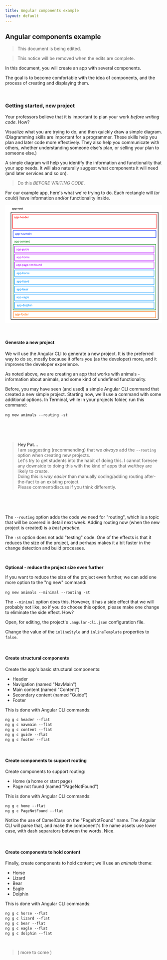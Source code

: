 ```yaml
---
title: Angular components example
layout: default
---
```


## Angular components example

> This document is being edited.

> This notice will be removed when the edits are complete.

In this document, you will create an app with several components. 

The goal is to become comfortable with the idea of components, and the process of creating and displaying them. 

<br>

### Getting started, new project

Your professors believe that it is important to plan your work *before writing code*. How?

Visualize what you are trying to do, and then quickly draw a simple diagram. (Diagramming skills are important for a programmer. These skills help you plan and later code more effectively. They also help you communicate with others, whether understanding someone else's plan, or selling your plan to someone else.)

A simple diagram will help you identify the information and functionality that your app needs. It will also naturally suggest what components it will need (and later services and so on). 

> Do this *BEFORE WRITING CODE*. 

For our example app, here's what we're trying to do. Each rectangle will (or could) have information and/or functionality inside.   

![Multiple components](../media/angular-components-v1.png)

<br>

#### Generate a new project  

We will use the Angular CLI to generate a new project. It is the preferred way to do so, mostly because it offers you (as the developer) more, and it improves the developer experience.

As noted above, we are creating an app that works with animals - information about animals, and some kind of undefined functionality. 

Before, you may have seen (and used) a simple Angular CLI command that created a new simple project. Starting now, we'll use a command with some additional options. In Terminal, while in your projects folder, run this command:

`ng new animals --routing -st`

<br>
<br>
<br>

> **Hey Pat...**  
> I am suggesting (recommending) that we *always* add the `--routing` option when creating new projects.  
> Let's try to get students into the habit of doing this. I cannot foresee any downside to doing this with the kind of apps that we/they are likely to create.  
> Doing this is *way easier* than manually coding/adding routing after-the-fact to an existing project.  
> Please comment/discuss if you think differently.  

<br>
<br>
<br>

The `--routing` option adds the code we need for "routing", which is a topic that will be covered in detail next week. Adding routing now (when the new project is created) is a *best practice*. 

The `-st` option does not add "testing" code. One of the effects is that it reduces the size of the project, and perhaps makes it a bit faster in the change detection and build processes.

<br>

**Optional - reduce the project size even further**

If you want to reduce the size of the project even further, we can add one more option to the "ng new" command:

`ng new animals --minimal --routing -st`

The `--minimal` option does this. However, it has a side effect that we will probably not like, so if you do choose this option, please make one change to eliminate the side effect. How?

Open, for editing, the project's `.angular-cli.json` configuration file. 

Change the value of the `inlineStyle` and `inlineTemplate` properties to `false`. 

<br>

#### Create structural components

Create the app's basic structural components:
* Header
* Navigation (named "NavMain")
* Main content (named "Content")
* Secondary content (named "Guide")
* Footer

This is done with Angular CLI commands:

```text
ng g c header --flat
ng g c navmain --flat
ng g c content --flat
ng g c guide --flat
ng g c footer --flat
```

<br>

#### Create components to support routing

Create components to support routing:
* Home (a home or start page)
* Page not found (named "PageNotFound")

This is done with Angular CLI commands:

```text
ng g c home --flat
ng g c PageNotFound --flat
```

Notice the use of CamelCase on the "PageNotFound" name. The Angular CLI will parse that, and make the component's file name assets use lower case, with dash separators between the words. Nice. 

<br> 

#### Create components to hold content

Finally, create components to hold content; we'll use an *animals* theme:
* Horse
* Lizard
* Bear
* Eagle
* Dolphin

This is done with Angular CLI commands:

```text
ng g c horse --flat
ng g c lizard --flat
ng g c bear --flat
ng g c eagle --flat
ng g c dolphin --flat
```

<br>

> ( more to come )

<br>